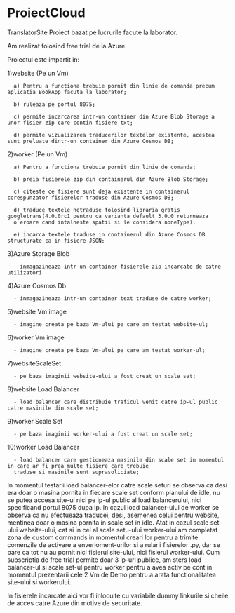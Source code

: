 # ProiectCloud
TranslatorSite
Proiect bazat pe lucrurile facute la laborator.

Am realizat folosind free trial de la Azure.

Proiectul este impartit in:

  1)website (Pe un Vm)
  
      a) Pentru a functiona trebuie pornit din linie de comanda precum aplicatia BookApp facuta la laborator;
      
      b) ruleaza pe portul 8075;
      
      c) permite incarcarea intr-un container din Azure Blob Storage a unor fisier zip care contin fisiere txt;
      
      d) permite vizualizarea traducerilor textelor existente, acestea sunt preluate dintr-un container din Azure Cosmos DB;
      
      
  2)worker (Pe un Vm)
  
      a) Pentru a functiona trebuie pornit din linie de comanda;
      
      b) preia fisierele zip din containerul din Azure Blob Storage;
      
      c) citeste ce fisiere sunt deja existente in containerul corespunzator fisierelor traduse din Azure Cosmos DB;
      
      d) traduce textele netraduse folosind libraria gratis googletrans(4.0.0rc1 pentru ca varianta default 3.0.0 returneaza 
      o eroare cand intalneste spatii si le considera noneType);
      
      e) incarca textele traduse in containerul din Azure Cosmos DB structurate ca in fisiere JSON;
      
  3)Azure Storage Blob
  
      - inmagazineaza intr-un container fisierele zip incarcate de catre utilizatori
      
  4)Azure Cosmos Db
  
      - inmagazineaza intr-un container text traduse de catre worker;
  
  5)website Vm image
  
      - imagine creata pe baza Vm-ului pe care am testat website-ul;
      
  6)worker Vm image
  
      - imagine creata pe baza Vm-ului pe care am testat worker-ul;
      
  7)websiteScaleSet
  
      - pe baza imaginii website-ului a fost creat un scale set;
      
  8)website Load Balancer
  
      - load balancer care distribuie traficul venit catre ip-ul public catre masinile din scale set;
      
  9)worker Scale Set
  
      - pe baza imaginii worker-ului a fost creat un scale set;
      
  10)worker Load Balancer
  
      - load balancer care gestioneaza masinile din scale set in momentul in care ar fi prea multe fisiere care trebuie 
      traduse si masinile sunt suprasoliciate;
   
   In momentul testarii load balancer-elor catre scale seturi se observa ca desi era doar o masina pornita in fiecare scale set conform planului de idle, 
   nu se putea accesa site-ul nici pe ip-ul public al load balancerului, nici specificand portul 8075 dupa ip. In cazul load balancer-ului de worker
   se observa ca nu efectueaza traducei, desi, asemenea celui pentru website, mentinea doar o masina pornita in scale set in idle.
   Atat in cazul scale set-ului website-ului, cat si in cel al scale setu-ului worker-ului am completat zona de custom commands in momentul creari lor 
   pentru a trimite comenzile de activare a enverioment-urilor si a rularii fisierelor .py, dar se pare ca tot nu au pornit nici fisierul site-ului, nici
   fisierul worker-ului.
   Cum subscriptia de free trial permite doar 3 ip-uri publice, am sters load balancer-ul si scale set-ul pentru worker pentru a avea activ pe cont
   in momentul prezentarii cele 2 Vm de Demo pentru a arata functionalitatea site-ului si workerului.
   
  In fisierele incarcate aici vor fi inlocuite cu variabile dummy linkurile si cheile de acces catre Azure din motive de securitate.
   
   
